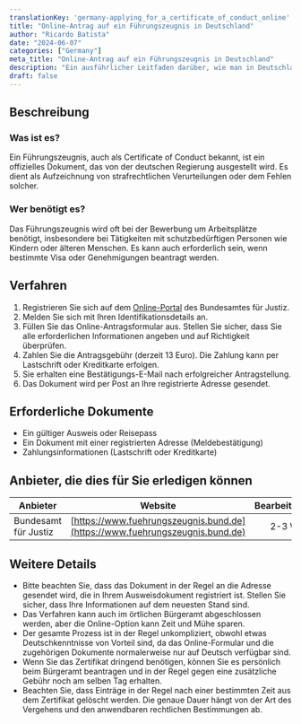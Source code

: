 ```yaml
---
translationKey: 'germany-applying_for_a_certificate_of_conduct_online'
title: "Online-Antrag auf ein Führungszeugnis in Deutschland"
author: "Ricardo Batista"
date: "2024-06-07"
categories: ["Germany"]
meta_title: "Online-Antrag auf ein Führungszeugnis in Deutschland"
description: "Ein ausführlicher Leitfaden darüber, wie man in Deutschland online ein Führungszeugnis beantragt."
draft: false
---
```


## Beschreibung
### Was ist es?
Ein Führungszeugnis, auch als Certificate of Conduct bekannt, ist ein offizielles Dokument, das von der deutschen Regierung ausgestellt wird. Es dient als Aufzeichnung von strafrechtlichen Verurteilungen oder dem Fehlen solcher.

### Wer benötigt es?
Das Führungszeugnis wird oft bei der Bewerbung um Arbeitsplätze benötigt, insbesondere bei Tätigkeiten mit schutzbedürftigen Personen wie Kindern oder älteren Menschen. Es kann auch erforderlich sein, wenn bestimmte Visa oder Genehmigungen beantragt werden.

## Verfahren
1. Registrieren Sie sich auf dem [Online-Portal](https://www.fuehrungszeugnis.bund.de/) des Bundesamtes für Justiz.
2. Melden Sie sich mit Ihren Identifikationsdetails an.
3. Füllen Sie das Online-Antragsformular aus. Stellen Sie sicher, dass Sie alle erforderlichen Informationen angeben und auf Richtigkeit überprüfen.
4. Zahlen Sie die Antragsgebühr (derzeit 13 Euro). Die Zahlung kann per Lastschrift oder Kreditkarte erfolgen.
5. Sie erhalten eine Bestätigungs-E-Mail nach erfolgreicher Antragstellung.
6. Das Dokument wird per Post an Ihre registrierte Adresse gesendet.

## Erforderliche Dokumente
- Ein gültiger Ausweis oder Reisepass
- Ein Dokument mit einer registrierten Adresse (Meldebestätigung)
- Zahlungsinformationen (Lastschrift oder Kreditkarte)

## Anbieter, die dies für Sie erledigen können

| Anbieter        |     Website     |     Bearbeitungszeiten    |       Kosten      |
| --------------- | --------------- |  :-------------: | :-------------: |
| Bundesamt für Justiz      |  [https://www.fuehrungszeugnis.bund.de](https://www.fuehrungszeugnis.bund.de)       |      2-3 Wochen      |        13 Euro       |

## Weitere Details
- Bitte beachten Sie, dass das Dokument in der Regel an die Adresse gesendet wird, die in Ihrem Ausweisdokument registriert ist. Stellen Sie sicher, dass Ihre Informationen auf dem neuesten Stand sind.
- Das Verfahren kann auch im örtlichen Bürgeramt abgeschlossen werden, aber die Online-Option kann Zeit und Mühe sparen.
- Der gesamte Prozess ist in der Regel unkompliziert, obwohl etwas Deutschkenntnisse von Vorteil sind, da das Online-Formular und die zugehörigen Dokumente normalerweise nur auf Deutsch verfügbar sind.
- Wenn Sie das Zertifikat dringend benötigen, können Sie es persönlich beim Bürgeramt beantragen und in der Regel gegen eine zusätzliche Gebühr noch am selben Tag erhalten.
- Beachten Sie, dass Einträge in der Regel nach einer bestimmten Zeit aus dem Zertifikat gelöscht werden. Die genaue Dauer hängt von der Art des Vergehens und den anwendbaren rechtlichen Bestimmungen ab.